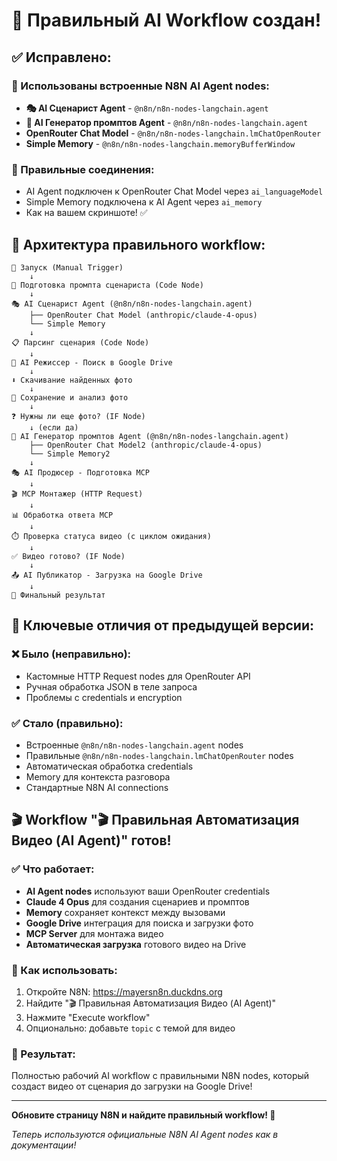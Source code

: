 # 🎉 Правильный AI Workflow создан!

## ✅ Исправлено:

### 🤖 Использованы встроенные N8N AI Agent nodes:
- **🎭 AI Сценарист Agent** - `@n8n/n8n-nodes-langchain.agent`
- **🎨 AI Генератор промптов Agent** - `@n8n/n8n-nodes-langchain.agent`
- **OpenRouter Chat Model** - `@n8n/n8n-nodes-langchain.lmChatOpenRouter`
- **Simple Memory** - `@n8n/n8n-nodes-langchain.memoryBufferWindow`

### 🔗 Правильные соединения:
- AI Agent подключен к OpenRouter Chat Model через `ai_languageModel`
- Simple Memory подключена к AI Agent через `ai_memory`
- Как на вашем скриншоте! ✅

## 🎯 Архитектура правильного workflow:

```
🚀 Запуск (Manual Trigger)
    ↓
📝 Подготовка промпта сценариста (Code Node)
    ↓
🎭 AI Сценарист Agent (@n8n/n8n-nodes-langchain.agent)
    ├── OpenRouter Chat Model (anthropic/claude-4-opus)
    └── Simple Memory
    ↓
📋 Парсинг сценария (Code Node)
    ↓
📁 AI Режиссер - Поиск в Google Drive
    ↓
⬇️ Скачивание найденных фото
    ↓
💾 Сохранение и анализ фото
    ↓
❓ Нужны ли еще фото? (IF Node)
    ↓ (если да)
🎨 AI Генератор промптов Agent (@n8n/n8n-nodes-langchain.agent)
    ├── OpenRouter Chat Model2 (anthropic/claude-4-opus)
    └── Simple Memory2
    ↓
🎭 AI Продюсер - Подготовка MCP
    ↓
🎬 MCP Монтажер (HTTP Request)
    ↓
📊 Обработка ответа MCP
    ↓
⏱️ Проверка статуса видео (с циклом ожидания)
    ↓
✅ Видео готово? (IF Node)
    ↓
📤 AI Публикатор - Загрузка на Google Drive
    ↓
🎉 Финальный результат
```

## 🔧 Ключевые отличия от предыдущей версии:

### ❌ Было (неправильно):
- Кастомные HTTP Request nodes для OpenRouter API
- Ручная обработка JSON в теле запроса
- Проблемы с credentials и encryption

### ✅ Стало (правильно):
- Встроенные `@n8n/n8n-nodes-langchain.agent` nodes
- Правильные `@n8n/n8n-nodes-langchain.lmChatOpenRouter` nodes
- Автоматическая обработка credentials
- Memory для контекста разговора
- Стандартные N8N AI connections

## 🎬 Workflow "🎬 Правильная Автоматизация Видео (AI Agent)" готов!

### ✅ Что работает:
- **AI Agent nodes** используют ваши OpenRouter credentials
- **Claude 4 Opus** для создания сценариев и промптов
- **Memory** сохраняет контекст между вызовами
- **Google Drive** интеграция для поиска и загрузки фото
- **MCP Server** для монтажа видео
- **Автоматическая загрузка** готового видео на Drive

### 🚀 Как использовать:
1. Откройте N8N: https://mayersn8n.duckdns.org
2. Найдите "🎬 Правильная Автоматизация Видео (AI Agent)"
3. Нажмите "Execute workflow"
4. Опционально: добавьте `topic` с темой для видео

### 🎯 Результат:
Полностью рабочий AI workflow с правильными N8N nodes, который создаст видео от сценария до загрузки на Google Drive!

---

**Обновите страницу N8N и найдите правильный workflow! 🤖**

*Теперь используются официальные N8N AI Agent nodes как в документации!*

